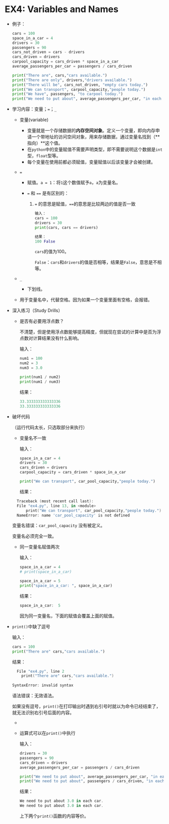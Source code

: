 # EX4: Variables and Names

* 例子：

  ```python
  cars = 100
  space_in_a_car = 4
  drivers = 30
  passengers = 90
  cars_not_driven = cars - drivers
  cars_driven = drivers
  carpool_capacity = cars_driven * space_in_a_car
  average_passengers_per_car = passengers / cars_driven
  
  print("There are", cars,"cars available.")
  print("There are only", drivers,"drivers available.")
  print("There will be", cars_not_driven, "empty cars today.")
  print("We can transport", carpool_capacity,"people today.")
  print("We have", passengers, "to carpool today.")
  print("We need to put about", average_passengers_per_car, "in each car.")
  ```

* 学习内容：变量；`=`；`_`

  * 变量(variable)

    * 变量就是一个存储数据的**内存空间对象**。定义一个变量，即向内存申请一个带地址的访问空间对象，用来存储数据，通过变量名找到（**指向）**这个值。
    * 在`python`中的变量赋值不需要声明类型，即不需要说明这个数据是`int`型，`float`型等。
    * 每个变量在使用前都必须赋值，变量赋值以后该变量才会被创建。

  * `=`

    * 赋值。`a = 1`：将`1`这个数值赋予`a`，`a`为变量名。
    
    * `=` 和 `==` 是有区别的：
    
      1. `=` 的意思是赋值，`==`的意思是比较两边的值是否一致
    
         ```python
         输入：
         cars = 100
         drivers = 30
         print(cars, cars == drivers)
         
         结果：
         100 False
         ```
    
         `cars`的值为100。
    
         `False`：`cars`和`drivers`的值是否相等，结果是`False`，意思是不相等。
    
  * `_`

    * 下划线。
  * 用于变量名中，代替空格。因为如果一个变量里面有空格，会报错。

* 深入练习（Study Drills）

  * 是否有必要用浮点数？

    不清楚，但是使用浮点数能够提高精度，但就现在尝试的计算中是否为浮点数对计算结果没有什么影响。

    输入：

    ```python
    num1 = 100
    num2 = 3
    num3 = 3.0
    
    print(num1 / num2)
    print(num1 / num3)
    ```

    结果：

    ```powershell
    33.333333333333336
    33.333333333333336
    ```

* 破坏代码

  （运行代码太长，只选取部分来执行）

  * 变量名不一致

    输入：
  
    ```python
    space_in_a_car = 4
    drivers = 30
    cars_driven = drivers
    carpool_capacity = cars_driven * space_in_a_car
    
    print("We can transport", car_pool_capacity,"people today.")
    ```
  
    结果：
  
  ```powershell
    Traceback (most recent call last):
    File "ex4.py", line 13, in <module>
        print("We can transport", car_pool_capacity,"people today.")
    NameError: name 'car_pool_capacity' is not defined
    ```

    变量名错误：`car_pool_capacity` 没有被定义。
  
    变量名必须完全一致。

  * 同一变量名赋值两次

    输入：
  
    ```python
    space_in_a_car = 4
    # print(space_in_a_car)
  
    space_in_a_car = 5
    print("space_in_a_car: ", space_in_a_car)
    ```
  
    结果：
  
    ```powershell
    space_in_a_car:  5
    ```
  
    因为同一变量名，下面的赋值会覆盖上面的赋值。
  
* `print()`中缺了逗号
  
  输入：
  
    ```python
    cars = 100
    print("There are" cars,"cars available.")
    ```
  
    结果：
  
    ```powershell
      File "ex4.py", line 2
        print("There are" cars,"cars available.")
                             ^
    SyntaxError: invalid syntax
  ```
    
  语法错误：无效语法。
    
    如果没有逗号，`print()`在打印输出时遇到右引号时就以为命令已经结束了，就无法识别右引号后面的内容。
    
  * 
  
  * 运算式可以在`print()`中执行
  
    输入：
  
    ```python 
    drivers = 30
    passengers = 90
    cars_driven = drivers
    average_passengers_per_car = passengers / cars_driven
    
    print("We need to put about", average_passengers_per_car, "in each car.")
    print("We need to put about", passengers / cars_driven, "in each car.")
    ```
    
    结果：
    
    ```powershell
    We need to put about 3.0 in each car.
    We need to put about 3.0 in each car.
    ```
    
    上下两个`print()`函数的内容等价。
    
    
    
    



